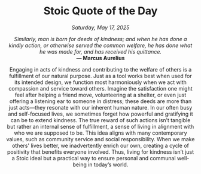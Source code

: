 <h1 align="center">Stoic Quote of the Day</h1>
<p align="center"><em><!--date-start-->Saturday, May 17, 2025<!--date-end--></em></p>
<p align="center">
    <em><!--START_SECTION:quote-text-->
Similarly, man is born for deeds of kindness; and when he has done a kindly action, or otherwise served the common welfare, he has done what he was made for, and has received his quittance.
<!--END_SECTION:quote-text--></em><br>
    <strong>— <!--START_SECTION:quote-author-->
Marcus Aurelius
<!--END_SECTION:quote-author--></strong>
</p>

<p align="center" style="max-width:600px;margin:0 auto;">
<!--START_SECTION:quote-interpretation-->
Engaging in acts of kindness and contributing to the welfare of others is a fulfillment of our natural purpose. Just as a tool works best when used for its intended design, we function most harmoniously when we act with compassion and service toward others. Imagine the satisfaction one might feel after helping a friend move, volunteering at a shelter, or even just offering a listening ear to someone in distress; these deeds are more than just acts—they resonate with our inherent human nature. In our often busy and self-focused lives, we sometimes forget how powerful and gratifying it can be to extend kindness. The true reward of such actions isn’t tangible but rather an internal sense of fulfillment, a sense of living in alignment with who we are supposed to be. This idea aligns with many contemporary values, such as community service and social responsibility. When we make others' lives better, we inadvertently enrich our own, creating a cycle of positivity that benefits everyone involved. Thus, living for kindness isn’t just a Stoic ideal but a practical way to ensure personal and communal well-being in today’s world.
<!--END_SECTION:quote-interpretation-->
</p>
